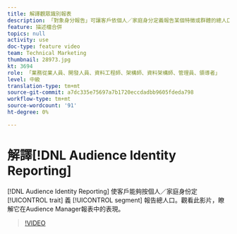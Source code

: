 ```yaml
---
title: 解譯觀眾識別報表
description: 「對象身分報告」可讓客戶依個人／家庭身分定義報告某個特徵或群體的總人口。 觀看此影片，瞭解它在Audience Manager報表中的表現。
feature: 描述檔合併
topics: null
activity: use
doc-type: feature video
team: Technical Marketing
thumbnail: 28973.jpg
kt: 3694
role: 「業務從業人員、開發人員、資料工程師、架構師、資料架構師、管理員、領導者」
level: 中級
translation-type: tm+mt
source-git-commit: a7dc335e75697a7b1720eccdadbb9605fdeda798
workflow-type: tm+mt
source-wordcount: '91'
ht-degree: 0%

---
```



# 解譯[!DNL Audience Identity Reporting]

[!DNL Audience Identity Reporting] 使客戶能夠按個人／家庭身份定 [!UICONTROL trait] 義 [!UICONTROL segment] 報告總人口。觀看此影片，瞭解它在Audience Manager報表中的表現。

>[!VIDEO](https://video.tv.adobe.com/v/28973/?quality=12)
